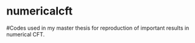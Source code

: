 # numericalcft
#Codes used in my master thesis for reproduction of important results in numerical CFT.
